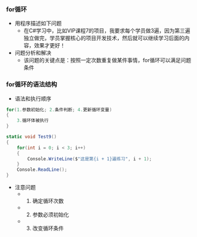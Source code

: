 ### for循环
- 用程序描述如下问题
    - 在C#学习中，比如VIP课程7的项目，我要求每个学员做3遍，因为第三遍独立做完，学员掌握核心的项目开发技术，然后就可以继续学习后面的内容，效果才更好！
- 问题分析和解决
    - 该问题的关键点是：按照一定次数重复做某件事情，for循环可以满足问题条件

### for循环的语法结构
- 语法和执行顺序

``` c#
for(1.参数初始化; 2.条件判断; 4.更新循环变量)
{
    3.循环体被执行
}
```
``` c#
static void Test9()
{
    for(int i = 0; i < 3; i++)
    {
        Console.WriteLine($"这是第{i + 1}遍练习", i + 1);
    }
    Console.ReadLine();
}
```

- 注意问题
    - 1. 确定循环次数
    - 2. 参数必须初始化
    - 3. 改变循环条件